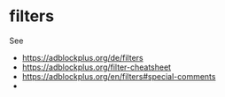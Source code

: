 # filters

See
* https://adblockplus.org/de/filters
* https://adblockplus.org/filter-cheatsheet
* https://adblockplus.org/en/filters#special-comments
* 

